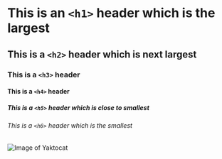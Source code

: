 # This is an `<h1>` header which is the largest
## This is a `<h2>` header which is next largest
### This is a `<h3>` header
#### This is a `<h4>` header
##### This is a `<h5>` header which is close to smallest
###### This is a `<h6>` header which is the smallest

![Image of Yaktocat](https://octodex.github.com/images/yaktocat.png)
